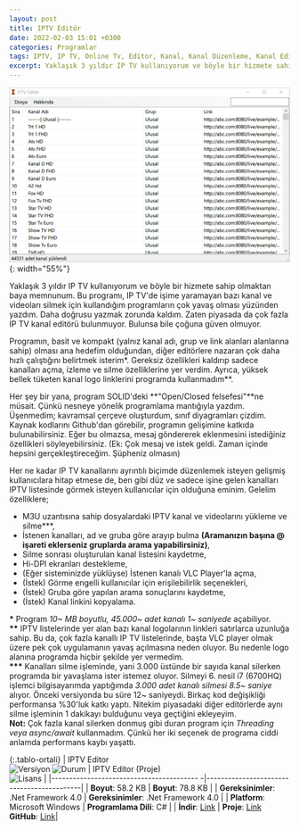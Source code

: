 ```yaml
---
layout: post
title: IPTV Editör
date: 2022-02-03 15:01 +0300
categories: Programlar
tags: IPTV, IP TV, Online Tv, Editor, Kanal, Kanal Düzenleme, Kanal Editör, IpTV Editör
excerpt: Yaklaşık 3 yıldır IP TV kullanıyorum ve böyle bir hizmete sahip olmaktan baya memnunum. Bu programı, IP TV'de işime yaramayan bazı kanal ve videoları silmek için kullandığım programların çok yavaş olması yüzünden yazdım. Daha doğrusu yazmak zorunda kaldım. Zaten piyasada da çok fazla IP TV kanal editörü bulunmuyor. Bulunsa bile çoğuna güven olmuyor...
---
```


![iptv-editor](/images/programlar/iptv-editor.png){: width="55%"}

Yaklaşık 3 yıldır IP TV kullanıyorum ve böyle bir hizmete sahip olmaktan baya memnunum. Bu programı, IP TV'de işime yaramayan bazı kanal ve videoları silmek için kullandığım programların çok yavaş olması yüzünden yazdım. Daha doğrusu yazmak zorunda kaldım. Zaten piyasada da çok fazla IP TV kanal editörü bulunmuyor. Bulunsa bile çoğuna güven olmuyor.

Programın, basit ve kompakt (yalnız kanal adı, grup ve link alanları alanlarına sahip) olması ana hedefim olduğundan, diğer editörlere nazaran çok daha hızlı çalıştığını belirtmek isterim\*. Gereksiz özellikleri kaldırıp sadece kanalları açma, izleme ve silme özelliklerine yer verdim. Ayrıca, yüksek bellek tüketen kanal logo linklerini programda kullanmadım\*\*.

Her şey bir yana, program SOLID'deki **"Open/Closed felsefesi"**ne müsait. Çünkü nesneye yönelik programlama mantığıyla yazdım. Üşenmedim; kavramsal çerçeve oluşturdum, sınıf diyagramları çizdim. Kaynak kodlarını Github'dan görebilir, programın gelişimine katkıda bulunabilirsiniz. Eğer bu olmazsa, mesaj göndererek eklenmesini istediğiniz özellikleri söyleyebilirsiniz. (Ek: Çok mesaj ve istek geldi. Zaman içinde hepsini gerçekleştireceğim. Şüpheniz olmasın)

Her ne kadar IP TV kanallarını ayrıntılı biçimde düzenlemek isteyen gelişmiş kullanıcılara hitap etmese de, ben gibi düz ve sadece işine gelen kanalları IPTV listesinde görmek isteyen kullanıcılar için olduğuna eminim. Gelelim özelliklere;

- M3U uzantısına sahip dosyalardaki IPTV kanal ve videolarını yükleme ve silme\*\*\*,
- İstenen kanalları, ad ve gruba göre arayıp bulma **(Aramanızın başına @ işareti eklerseniz gruplarda arama yapabilirsiniz)**,
- Silme sonrası oluşturulan kanal listesini kaydetme,
- Hi-DPI ekranları destekleme,
- (Eğer sisteminizde yüklüyse) İstenen kanalı VLC Player'la açma,
- (İstek) Görme engelli kullanıcılar için erişilebilirlik seçenekleri,
- (İstek) Gruba göre yapılan arama sonuçlarını kaydetme,
- (İstek) Kanal linkini kopyalama.

**\*** Program _10~ MB boyutlu, 45.000~ adet kanalı 1~ saniyede_ açabiliyor.<br>
**\*\*** IPTV listelerinde yer alan bazı kanal logolarının linkleri satırlarca uzunluğa sahip. Bu da, çok fazla kanallı IP TV listelerinde, başta VLC player olmak üzere pek çok uygulamanın yavaş açılmasına neden oluyor. Bu nedenle logo alanına programda hiçbir şekilde yer vermedim.<br>
**\*\*\*** Kanalları silme işleminde, yani 3.000 üstünde bir sayıda kanal silerken programda bir yavaşlama ister istemez oluyor. Silmeyi 6. nesil i7 (6700HQ) işlemci bilgisayarımda yaptığımda _3.000 adet kanalı silmesi 8.5~ saniye_ alıyor. Önceki versiyonda bu süre 12~ saniyeydi. Birkaç kod değişikliği performansa %30'luk katkı yaptı. Nitekim piyasadaki diğer editörlerde aynı silme işleminin 1 dakikayı bulduğunu veya geçtiğini ekleyeyim.<br>
**Not:** Çok fazla kanal silerken donmuş gibi duran program için _Threading veya async/await_ kullanmadım. Çünkü her iki seçenek de programa ciddi anlamda performans kaybı yaşattı.

{:.tablo-ortali}
| IPTV Editor <br>![Versiyon](https://img.shields.io/badge/Versiyon-1.07-blueviolet.svg?style=flat) ![Durum](https://img.shields.io/badge/Durum-Çalışıyor-success.svg?style=flat) | IPTV Editor (Proje)<br>![Lisans](https://img.shields.io/badge/Lisans-MIT-blue.svg?style=flat) |
|----------------------------------------- -|-------------------------------------------|
| **Boyut**: 58.2 KB | **Boyut**: 78.8 KB |
| **Gereksinimler**: .Net Framework 4.0 | **Gereksinimler**: .Net Framework 4.0 |
| **Platform**: Microsoft Windows | **Programlama Dili**: C# |
| **İndir**: [Link](https://www.dropbox.com/s/fu5kpcpkpqucwud/iptv-editor.zip?dl=1) | **Proje**: [Link](https://www.dropbox.com/s/satbnnctycjbo4f/iptv-editor-proje.zip?dl=1) <br> **GitHub**: [Link](https://github.com/Umut-D/iptv-editor)|
